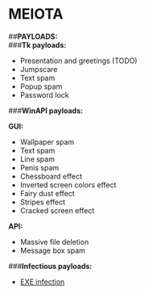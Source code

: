 # MEIOTA  

##**PAYLOADS:**   
###**Tk payloads:**  
* Presentation and greetings  (TODO)
* Jumpscare  
* Text spam  
* Popup spam  
* Password lock  
  
###**WinAPI payloads:**  
  
**GUI:**  
* Wallpaper spam  
* Text spam  
* Line spam  
* Penis spam  
* Chessboard effect  
* Inverted screen colors effect  
* Fairy dust effect  
* Stripes effect  
* Cracked screen effect  

**API:**  
* Massive file deletion    
* Message box spam  
  
###**Infectious payloads:**  
* [EXE infection](https://youtu.be/yrcCt8f67a0)  


